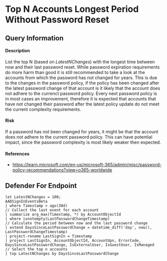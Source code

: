 # Top N Accounts Longest Period Without Password Reset

## Query Information

#### Description
List the top N (based on *LatestNChanges*) with the longest time between now and their last password reset. While password expiration requirements do more harm than good it is still recommended to take a look at the accounts from which the password has not changed for years. This is due to the changes in the password policy, if the policy has been changed after the latest password change of that account is it likely that the account does not adhere to the currenct password policy. Every next password policy is in most cases an improvement, therefore it is expected that accounts that have not changed their password after the latest policy update do not meet the current complexity requirements.

#### Risk
If a password has not been changed for years, it might be that the account does not adhere to the current password policy. This can have potential impact, since the password complexity is most likely weaker then expected.

#### References
- https://learn.microsoft.com/en-us/microsoft-365/admin/misc/password-policy-recommendations?view=o365-worldwide

## Defender For Endpoint
```
let LatestNChanges = 100;
AADSignInEventsBeta
| where Timestamp > ago(30d)
// Collect the last event for each account
| summarize arg_max(Timestamp, *) by AccountObjectId
| where isnotempty(LastPasswordChangeTimestamp)
// Calculate the period between now and the last password change
| extend DaysSinceLastPasswordChange = datetime_diff('day', now(), LastPasswordChangeTimestamp)
| project-rename LastSignIn = Timestamp
| project LastSignIn, AccountObjectId, AccountUpn, ErrorCode, DaysSinceLastPasswordChange, IsExternalUser, IsGuestUser, IsManaged
// Select the top n accounts
| top LatestNChanges by DaysSinceLastPasswordChange
```
